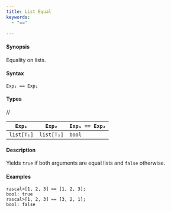 ```yaml
---
title: List Equal
keywords:
  - "=="

---
```


#### Synopsis

Equality on lists.

#### Syntax

`Exp₁ == Exp₂`

#### Types

//

| `Exp₁`     |  `Exp₂`     | `Exp₁ == Exp₂`  |
| --- | --- | --- |
| `list[T₁]` |  `list[T₂]` | `bool`                |


#### Description

Yields `true` if both arguments are equal lists and `false` otherwise.

#### Examples


```rascal-shell 
rascal>[1, 2, 3] == [1, 2, 3];
bool: true
rascal>[1, 2, 3] == [3, 2, 1];
bool: false
```



